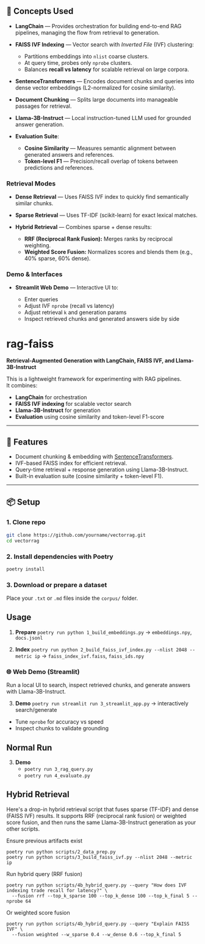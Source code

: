 ## 🧩 Concepts Used

* **LangChain** — Provides orchestration for building end-to-end RAG pipelines, managing the flow from retrieval to generation.
* **FAISS IVF Indexing** — Vector search with *Inverted File* (IVF) clustering:

  * Partitions embeddings into `nlist` coarse clusters.
  * At query time, probes only `nprobe` clusters.
  * Balances **recall vs latency** for scalable retrieval on large corpora.
* **SentenceTransformers** — Encodes document chunks and queries into dense vector embeddings (L2-normalized for cosine similarity).
* **Document Chunking** — Splits large documents into manageable passages for retrieval.
* **Llama-3B-Instruct** — Local instruction-tuned LLM used for grounded answer generation.
* **Evaluation Suite**:

  * **Cosine Similarity** — Measures semantic alignment between generated answers and references.
  * **Token-level F1** — Precision/recall overlap of tokens between predictions and references.

### Retrieval Modes

* **Dense Retrieval** — Uses FAISS IVF index to quickly find semantically similar chunks.
* **Sparse Retrieval** — Uses TF-IDF (scikit-learn) for exact lexical matches.
* **Hybrid Retrieval** — Combines sparse + dense results:

  * **RRF (Reciprocal Rank Fusion):** Merges ranks by reciprocal weighting.
  * **Weighted Score Fusion:** Normalizes scores and blends them (e.g., 40% sparse, 60% dense).

### Demo & Interfaces

* **Streamlit Web Demo** — Interactive UI to:

  * Enter queries
  * Adjust IVF `nprobe` (recall vs latency)
  * Adjust retrieval `k` and generation params
  * Inspect retrieved chunks and generated answers side by side

# rag-faiss
**Retrieval-Augmented Generation with LangChain, FAISS IVF, and Llama-3B-Instruct**

This is a lightweight framework for experimenting with RAG pipelines.  
It combines:
- **LangChain** for orchestration
- **FAISS IVF indexing** for scalable vector search
- **Llama-3B-Instruct** for generation
- **Evaluation** using cosine similarity and token-level F1-score

---

## 🚀 Features
- Document chunking & embedding with [SentenceTransformers](https://www.sbert.net/).
- IVF-based FAISS index for efficient retrieval.
- Query-time retrieval + response generation using Llama-3B-Instruct.
- Built-in evaluation suite (cosine similarity + token-level F1).

---

## 📦 Setup

### 1. Clone repo
```bash
git clone https://github.com/yourname/vectorrag.git
cd vectorrag
````

### 2. Install dependencies with Poetry

```bash
poetry install
```

### 3. Download or prepare a dataset

Place your `.txt` or `.md` files inside the `corpus/` folder.

## Usage

1. **Prepare**
   `poetry run python 1_build_embeddings.py` → `embeddings.npy`, `docs.jsonl`

2. **Index**
   `poetry run python 2_build_faiss_ivf_index.py --nlist 2048 --metric ip` → `faiss_index_ivf.faiss`, `faiss_ids.npy`

### 🌐 Web Demo (Streamlit)

Run a local UI to search, inspect retrieved chunks, and generate answers with Llama-3B-Instruct.

3. **Demo**
   `poetry run streamlit run 3_streamlit_app.py` → interactively search/generate

* Tune `nprobe` for accuracy vs speed
* Inspect chunks to validate grounding

## Normal Run

3. **Demo**
   - `poetry run 3_rag_query.py`
   - `poetry run 4_evaluate.py`

## Hybrid Retrieval
Here's a drop-in hybrid retrieval script that fuses sparse (TF-IDF) and dense (FAISS IVF) results.
It supports RRF (reciprocal rank fusion) or weighted score fusion, and then runs the same
Llama-3B-Instruct generation as your other scripts.

Ensure previous artifacts exist
```
poetry run python scripts/2_data_prep.py
poetry run python scripts/3_build_faiss_ivf.py --nlist 2048 --metric ip
```

Run hybrid query (RRF fusion)
```
poetry run python scripts/4b_hybrid_query.py --query "How does IVF indexing trade recall for latency?" \
  --fusion rrf --top_k_sparse 100 --top_k_dense 100 --top_k_final 5 --nprobe 64
```

Or weighted score fusion
```
poetry run python scripts/4b_hybrid_query.py --query "Explain FAISS IVF" \
  --fusion weighted --w_sparse 0.4 --w_dense 0.6 --top_k_final 5
```